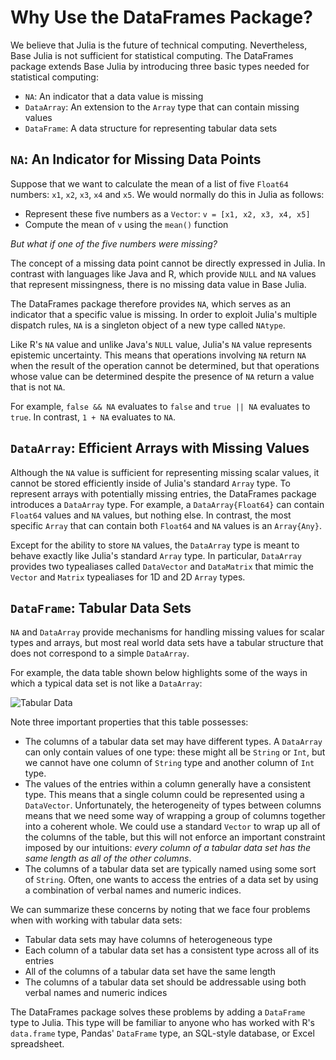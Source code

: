 # Why Use the DataFrames Package?

We believe that Julia is the future of technical computing. Nevertheless, Base Julia is not sufficient for statistical computing. The DataFrames package extends Base Julia by introducing three basic types needed for statistical computing:

* `NA`: An indicator that a data value is missing
* `DataArray`: An extension to the `Array` type that can contain missing values
* `DataFrame`: A data structure for representing tabular data sets

## `NA`: An Indicator for Missing Data Points

Suppose that we want to calculate the mean of a list of five `Float64` numbers: `x1`, `x2`, `x3`, `x4` and `x5`. We would normally do this in Julia as follows:

* Represent these five numbers as a `Vector`: `v = [x1, x2, x3, x4, x5]`
* Compute the mean of `v` using the `mean()` function

_But what if one of the five numbers were missing?_

The concept of a missing data point cannot be directly expressed in Julia. In contrast with languages like Java and R, which provide `NULL` and `NA` values that represent missingness, there is no missing data value in Base Julia.

The DataFrames package therefore provides `NA`, which serves as an indicator that a specific value is missing. In order to exploit Julia's multiple dispatch rules, `NA` is a singleton object of a new type called `NAtype`.

Like R's `NA` value and unlike Java's `NULL` value, Julia's `NA` value represents epistemic uncertainty. This means that operations involving `NA` return `NA` when the result of the operation cannot be determined, but that operations whose value can be determined despite the presence of `NA` return a value that is not `NA`.

For example, `false && NA` evaluates to `false` and `true || NA`  evaluates to `true`. In contrast, `1 + NA` evaluates to `NA`.

## `DataArray`: Efficient Arrays with Missing Values

Although the `NA` value is sufficient for representing missing scalar values, it cannot be stored efficiently inside of Julia's standard `Array` type. To represent arrays with potentially missing entries, the DataFrames package introduces a `DataArray` type. For example, a `DataArray{Float64}` can contain `Float64` values and `NA` values, but nothing else. In contrast, the most specific `Array` that can contain both `Float64` and `NA` values is an `Array{Any}`.

Except for the ability to store `NA` values, the `DataArray` type is meant to behave exactly like Julia's standard `Array` type. In particular, `DataArray` provides two typealiases called `DataVector` and `DataMatrix` that mimic the `Vector` and `Matrix` typealiases for 1D and 2D `Array` types.

## `DataFrame`: Tabular Data Sets

`NA` and `DataArray` provide mechanisms for handling missing values for scalar types and arrays, but most real world data sets have a tabular structure that does not correspond to a simple `DataArray`.

For example, the data table shown below highlights some of the ways in which a typical data set is not like a `DataArray`:

![Tabular Data](figures/data.png)

Note three important properties that this table possesses:

* The columns of a tabular data set may have different types. A `DataArray` can only contain values of one type: these might all be `String` or `Int`, but we cannot have one column of `String` type and another column of `Int` type.
* The values of the entries within a column generally have a consistent type. This means that a single column could be represented using a `DataVector`. Unfortunately, the heterogeneity of types between columns means that we need some way of wrapping a group of columns together into a coherent whole. We could use a standard `Vector` to wrap up all of the columns of the table, but this will not enforce an important constraint imposed by our intuitions: _every column of a tabular data set has the same length as all of the other columns_.
* The columns of a tabular data set are typically named using some sort of `String`. Often, one wants to access the entries of a data set by using a combination of verbal names and numeric indices.

We can summarize these concerns by noting that we face four problems when with working with tabular data sets:

* Tabular data sets may have columns of heterogeneous type
* Each column of a tabular data set has a consistent type across all of its entries
* All of the columns of a tabular data set have the same length
* The columns of a tabular data set should be addressable using both verbal names and numeric indices

The DataFrames package solves these problems by adding a `DataFrame` type to Julia. This type will be familiar to anyone who has worked with R's `data.frame` type, Pandas' `DataFrame` type, an SQL-style database, or Excel spreadsheet.
